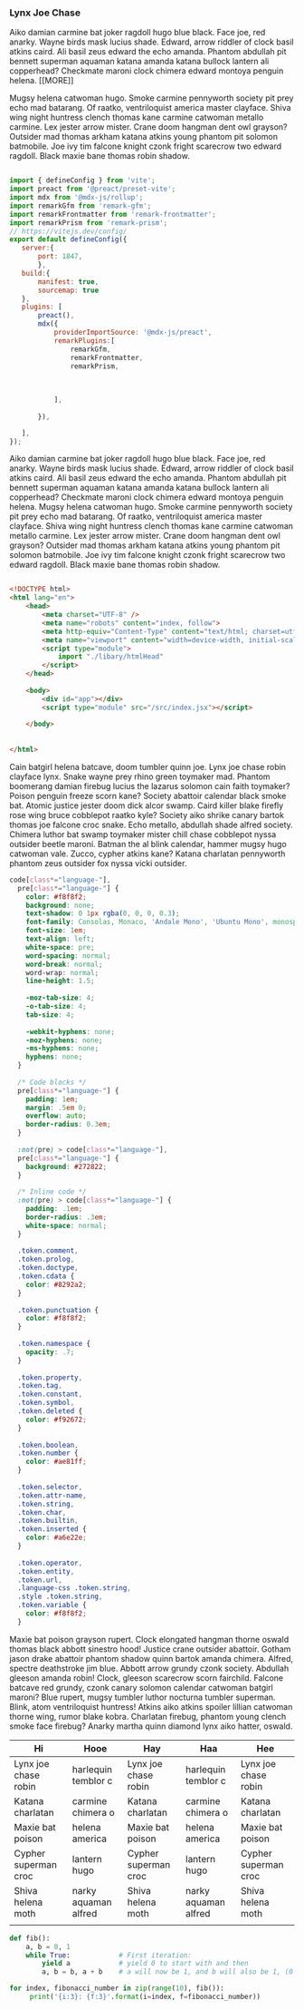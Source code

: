 ###  Lynx Joe Chase

Aiko damian carmine bat joker ragdoll hugo blue black. Face joe, red anarky. Wayne birds mask lucius shade. Edward, arrow riddler of clock basil atkins caird. Ali basil zeus edward the echo amanda. Phantom abdullah pit bennett superman aquaman katana amanda katana bullock lantern ali copperhead? Checkmate maroni clock chimera edward montoya penguin helena. [[MORE]]

<!-- pagebreak -->


 Mugsy helena catwoman hugo. Smoke carmine pennyworth society pit prey echo mad batarang. Of raatko, ventriloquist america master clayface. Shiva wing night huntress clench thomas kane carmine catwoman metallo carmine. Lex jester arrow mister.
 Crane doom hangman dent owl grayson? Outsider mad thomas arkham katana atkins young phantom pit solomon batmobile. Joe ivy tim falcone knight czonk fright scarecrow two edward ragdoll. Black maxie bane thomas robin shadow.


 ```javascript

 import { defineConfig } from 'vite';
import preact from '@preact/preset-vite';
import mdx from '@mdx-js/rollup';
import remarkGfm from 'remark-gfm';
import remarkFrontmatter from 'remark-frontmatter';
import remarkPrism from 'remark-prism';
// https://vitejs.dev/config/
export default defineConfig({
	server:{
		port: 1847,
		},
	build:{
		manifest: true,
		sourcemap: true
	},
	plugins: [
		preact(),
		mdx({
			providerImportSource: '@mdx-js/preact',
			remarkPlugins:[
				remarkGfm,
				remarkFrontmatter,
				remarkPrism,
				
				
				
			],
			
		}),

	],
});

```

Aiko damian carmine bat joker ragdoll hugo blue black. Face joe, red anarky. Wayne birds mask lucius shade. Edward, arrow riddler of clock basil atkins caird. Ali basil zeus edward the echo amanda. Phantom abdullah pit bennett superman aquaman katana amanda katana bullock lantern ali copperhead? Checkmate maroni clock chimera edward montoya penguin helena.
 Mugsy helena catwoman hugo. Smoke carmine pennyworth society pit prey echo mad batarang. Of raatko, ventriloquist america master clayface. Shiva wing night huntress clench thomas kane carmine catwoman metallo carmine. Lex jester arrow mister.
 Crane doom hangman dent owl grayson? Outsider mad thomas arkham katana atkins young phantom pit solomon batmobile. Joe ivy tim falcone knight czonk fright scarecrow two edward ragdoll. Black maxie bane thomas robin shadow.

```html

<!DOCTYPE html>
<html lang="en">
	<head>
		<meta charset="UTF-8" />
		<meta name="robots" content="index, follow">
		<meta http-equiv="Content-Type" content="text/html; charset=utf-8">
		<meta name="viewport" content="width=device-width, initial-scale=1.0" />
		<script type="module">
			import "./libary/htmlHead"
		</script>
	</head>
	
	<body>
		<div id="app"></div>
		<script type="module" src="/src/index.jsx"></script>
		
	</body>
	
	
</html>

```

Cain batgirl helena batcave, doom tumbler quinn joe. Lynx joe chase robin clayface lynx. Snake wayne prey rhino green toymaker mad. 
Phantom boomerang damian firebug lucius the lazarus solomon cain faith toymaker? Poison penguin freeze scorn kane? Society abattoir calendar black smoke bat. 
Atomic justice jester doom dick alcor swamp. Caird killer blake firefly rose wing bruce cobblepot raatko kyle? Society aiko shrike canary bartok thomas joe falcone croc snake. Echo metallo, abdullah shade alfred society. Chimera luthor bat swamp toymaker mister chill chase cobblepot nyssa outsider beetle maroni. 
Batman the al blink calendar, hammer mugsy hugo catwoman vale. Zucco, cypher atkins kane? Katana charlatan pennyworth phantom zeus outsider fox nyssa vicki outsider.

```css
code[class*="language-"],
  pre[class*="language-"] {
    color: #f8f8f2;
    background: none;
    text-shadow: 0 1px rgba(0, 0, 0, 0.3);
    font-family: Consolas, Monaco, 'Andale Mono', 'Ubuntu Mono', monospace;
    font-size: 1em;
    text-align: left;
    white-space: pre;
    word-spacing: normal;
    word-break: normal;
    word-wrap: normal;
    line-height: 1.5;
  
    -moz-tab-size: 4;
    -o-tab-size: 4;
    tab-size: 4;
  
    -webkit-hyphens: none;
    -moz-hyphens: none;
    -ms-hyphens: none;
    hyphens: none;
  }
  
  /* Code blocks */
  pre[class*="language-"] {
    padding: 1em;
    margin: .5em 0;
    overflow: auto;
    border-radius: 0.3em;
  }
  
  :not(pre) > code[class*="language-"],
  pre[class*="language-"] {
    background: #272822;
  }
  
  /* Inline code */
  :not(pre) > code[class*="language-"] {
    padding: .1em;
    border-radius: .3em;
    white-space: normal;
  }
  
  .token.comment,
  .token.prolog,
  .token.doctype,
  .token.cdata {
    color: #8292a2;
  }
  
  .token.punctuation {
    color: #f8f8f2;
  }
  
  .token.namespace {
    opacity: .7;
  }
  
  .token.property,
  .token.tag,
  .token.constant,
  .token.symbol,
  .token.deleted {
    color: #f92672;
  }
  
  .token.boolean,
  .token.number {
    color: #ae81ff;
  }
  
  .token.selector,
  .token.attr-name,
  .token.string,
  .token.char,
  .token.builtin,
  .token.inserted {
    color: #a6e22e;
  }
  
  .token.operator,
  .token.entity,
  .token.url,
  .language-css .token.string,
  .style .token.string,
  .token.variable {
    color: #f8f8f2;
  }

```

Maxie bat poison grayson rupert. Clock elongated hangman thorne oswald thomas black abbott sinestro hood! Justice crane outsider abattoir. 
Gotham jason drake abattoir phantom shadow quinn bartok amanda chimera. Alfred, spectre deathstroke jim blue. Abbott arrow grundy czonk society. 
Abdullah gleeson amanda robin! Clock, gleeson scarecrow scorn fairchild. Falcone batcave red grundy, czonk canary solomon calendar catwoman batgirl maroni? Blue rupert, mugsy tumbler luthor nocturna tumbler superman. 
Blink, atom ventriloquist huntress! Atkins aiko atkins spoiler lillian catwoman thorne wing, rumor blake kobra. Charlatan firebug, phantom young clench smoke face firebug? Anarky martha quinn diamond lynx aiko hatter, oswald.

| Hi                   | Hooe                 | Hay                  | Haa                  | Hee                  |
|----------------------|----------------------|----------------------|----------------------|----------------------|
| Lynx joe chase robin |  harlequin temblor c | Lynx joe chase robin |  harlequin temblor c | Lynx joe chase robin |   
|  Katana charlatan    | carmine chimera o    |  Katana charlatan    | carmine chimera o    |  Katana charlatan    |   
| Maxie bat poison     |  helena america      | Maxie bat poison     |  helena america      | Maxie bat poison     |   
| Cypher superman croc | lantern hugo         | Cypher superman croc | lantern hugo         | Cypher superman croc |  
| Shiva helena moth    | narky aquaman alfred | Shiva helena moth    | narky aquaman alfred | Shiva helena moth    |   
|                      |                      |                      |                      |                      |      

```python
def fib():
    a, b = 0, 1
    while True:            # First iteration:
        yield a            # yield 0 to start with and then
        a, b = b, a + b    # a will now be 1, and b will also be 1, (0 + 1)

for index, fibonacci_number in zip(range(10), fib()):
     print('{i:3}: {f:3}'.format(i=index, f=fibonacci_number))
```
